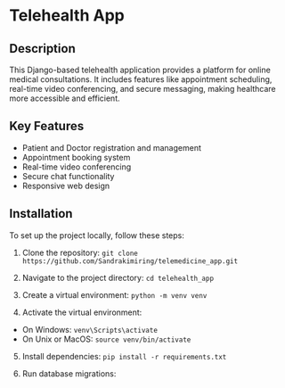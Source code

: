 # Telehealth App

## Description

This Django-based telehealth application provides a platform for online medical consultations. It includes features like appointment scheduling, real-time video conferencing, and secure messaging, making healthcare more accessible and efficient.

## Key Features

- Patient and Doctor registration and management
- Appointment booking system
- Real-time video conferencing
- Secure chat functionality
- Responsive web design

## Installation

To set up the project locally, follow these steps:

1. Clone the repository:
   `git clone https://github.com/Sandrakimiring/telemedicine_app.git`

2. Navigate to the project directory:
   `cd telehealth_app`

3. Create a virtual environment:
   `python -m venv venv`

4. Activate the virtual environment:

- On Windows: `venv\Scripts\activate`
- On Unix or MacOS: `source venv/bin/activate`

5. Install dependencies:
   `pip install -r requirements.txt`

6. Run database migrations:

